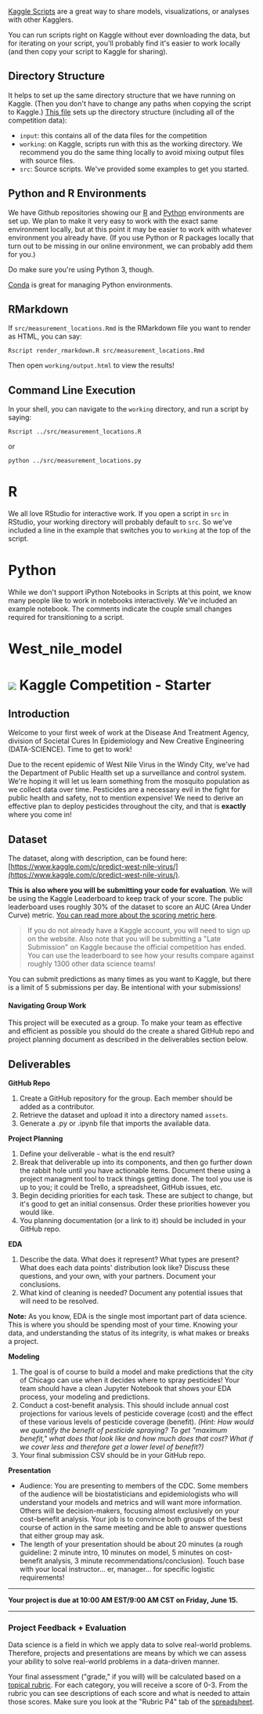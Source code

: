 [Kaggle Scripts](https://www.kaggle.com/c/predict-west-nile-virus/scripts) are a great way to share models, visualizations, or analyses with other Kagglers.

You can run scripts right on Kaggle without ever downloading the data, but for iterating on your script, you'll probably find it's easier to work locally (and then copy your script to Kaggle for sharing).

## Directory Structure

It helps to set up the same directory structure that we have running on Kaggle. (Then you don't have to change any paths when copying the script to Kaggle.) [This file](https://www.kaggle.com/c/predict-west-nile-virus/download/west_nile.zip) sets up the directory structure (including all of the competition data):

- `input`: this contains all of the data files for the competition
- `working`: on Kaggle, scripts run with this as the working directory. We recommend you do the same thing locally to avoid mixing output files with source files.
- `src`: Source scripts. We've provided some examples to get you started.

## Python and R Environments

We have Github repositories showing our [R](https://github.com/Kaggle/docker-r) and [Python](https://github.com/Kaggle/docker-python) environments are set up. We plan to make it very easy to work with the exact same environment locally, but at this point it may be easier to work with whatever environment you already have. (If you use Python or R packages locally that turn out to be missing in our online environment, we can probably add them for you.)

Do make sure you're using Python 3, though. 

[Conda](http://conda.pydata.org/docs/intro.html) is great for managing Python environments.

## RMarkdown

If `src/measurement_locations.Rmd` is the RMarkdown file you want to render as HTML, you can say:

`Rscript render_rmarkdown.R src/measurement_locations.Rmd`

Then open `working/output.html` to view the results!

## Command Line Execution

In your shell, you can navigate to the `working` directory, and run a script by saying:

`Rscript ../src/measurement_locations.R`

or

`python ../src/measurement_locations.py`

# R

We all love RStudio for interactive work. If you open a script in `src` in RStudio, your working directory will probably default to `src`. So we've included a line in the example that switches you to `working` at the top of the script.


# Python

While we don't support iPython Notebooks in Scripts at this point, we know many people like to work in notebooks interactively. We've included an example notebook. The comments indicate the couple small changes required for transitioning to a script.





# West_nile_model
# ![](https://ga-dash.s3.amazonaws.com/production/assets/logo-9f88ae6c9c3871690e33280fcf557f33.png) Kaggle Competition - Starter

## Introduction

Welcome to your first week of work at the Disease And Treatment Agency, division of Societal Cures In Epidemiology and New Creative Engineering (DATA-SCIENCE). Time to get to work!

Due to the recent epidemic of West Nile Virus in the Windy City, we've had the Department of Public Health set up a surveillance and control system. We're hoping it will let us learn something from the mosquito population as we collect data over time. Pesticides are a necessary evil in the fight for public health and safety, not to mention expensive! We need to derive an effective plan to deploy pesticides throughout the city, and that is **exactly** where you come in!

## Dataset

The dataset, along with description, can be found here: [https://www.kaggle.com/c/predict-west-nile-virus/](https://www.kaggle.com/c/predict-west-nile-virus/).

**This is also where you will be submitting your code for evaluation**. We will be using the Kaggle Leaderboard to keep track of your score. The public leaderboard uses roughly 30% of the dataset to score an AUC (Area Under Curve) metric. [You can read more about the scoring metric here](https://www.kaggle.com/wiki/AreaUnderCurve).

> If you do not already have a Kaggle account, you will need to sign up on the website.  Also note that you will be submitting a "Late Submission" on Kaggle because the official competition has ended.  You can use the leaderboard to see how your results compare against roughly 1300 other data science teams!

You can submit predictions as many times as you want to Kaggle, but there is a limit of 5 submissions per day.  Be intentional with your submissions!


#### Navigating Group Work

This project will be executed as a group.  To make your team as effective and efficient as possible you should do the create a shared GitHub repo and project planning document as described in the deliverables section below.

## Deliverables

**GitHub Repo**

1. Create a GitHub repository for the group. Each member should be added as a contributor.
2. Retrieve the dataset and upload it into a directory named `assets`.
3. Generate a .py or .ipynb file that imports the available data.

**Project Planning**

1. Define your deliverable - what is the end result?
2. Break that deliverable up into its components, and then go further down the rabbit hole until you have actionable items. Document these using a project managment tool to track things getting done.  The tool you use is up to you; it could be Trello, a spreadsheet, GitHub issues, etc.
3. Begin deciding priorities for each task. These are subject to change, but it's good to get an initial consensus. Order these priorities however you would like.
4. You planning documentation (or a link to it) should be included in your GitHub repo.

**EDA**

1. Describe the data. What does it represent? What types are present? What does each data points' distribution look like? Discuss these questions, and your own, with your partners. Document your conclusions.
2. What kind of cleaning is needed? Document any potential issues that will need to be resolved.

**Note:** As you know, EDA is the single most important part of data science. This is where you should be spending most of your time. Knowing your data, and understanding the status of its integrity, is what makes or breaks a project.

**Modeling**

1. The goal is of course to build a model and make predictions that the city of Chicago can use when it decides where to spray pesticides! Your team should have a clean Jupyter Notebook that shows your EDA process, your modeling and predictions.
2. Conduct a cost-benefit analysis. This should include annual cost projections for various levels of pesticide coverage (cost) and the effect of these various levels of pesticide coverage (benefit). *(Hint: How would we quantify the benefit of pesticide spraying? To get "maximum benefit," what does that look like and how much does that cost? What if we cover less and therefore get a lower level of benefit?)*
3. Your final submission CSV should be in your GitHub repo.

**Presentation**
* Audience: You are presenting to members of the CDC. Some members of the audience will be biostatisticians and epidemiologists who will understand your models and metrics and will want more information. Others will be decision-makers, focusing almost exclusively on your cost-benefit analysis. Your job is to convince both groups of the best course of action in the same meeting and be able to answer questions that either group may ask.
* The length of your presentation should be about 20 minutes (a rough guideline: 2 minute intro, 10 minutes on model, 5 minutes on cost-benefit analysis, 3 minute recommendations/conclusion).  Touch base with your local instructor... er, manager... for specific logistic requirements!

---

**Your project is due at 10:00 AM EST/9:00 AM CST on Friday, June 15.**

---

### Project Feedback + Evaluation

Data science is a field in which we apply data to solve real-world problems. Therefore, projects and presentations are means by which we can assess your ability to solve real-world problems in a data-driven manner.

Your final assessment ("grade," if you will) will be calculated based on a [topical rubric](https://docs.google.com/spreadsheets/d/1V6OzSHPXCJEe_sVT7B1vE7sT-jqNMNo-NrmZHtafMXY/edit?usp=sharing). For each category, you will receive a score of 0-3. From the rubric you can see descriptions of each score and what is needed to attain those scores. Make sure you look at the "Rubric P4" tab of the [spreadsheet](https://docs.google.com/spreadsheets/d/1V6OzSHPXCJEe_sVT7B1vE7sT-jqNMNo-NrmZHtafMXY/edit?usp=sharing).